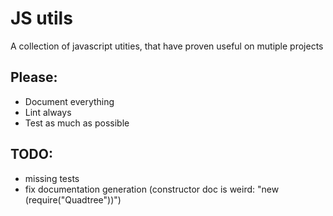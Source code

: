# JS utils

A collection of javascript utities, that have proven useful on mutiple projects

## Please:
- Document everything
- Lint always
- Test as much as possible

## TODO:
- missing tests
- fix documentation generation (constructor doc is weird: "new (require("Quadtree"))")